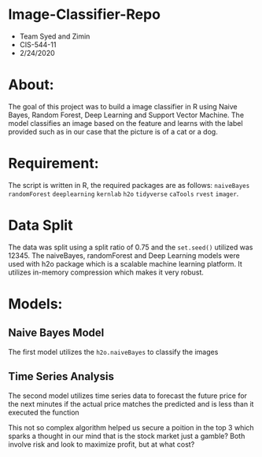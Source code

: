 # Image-Classifier-Repo

- Team Syed and Zimin
- CIS-544-11
- 2/24/2020

# About: 

The goal of this project was to build a image classifier in R using Naive Bayes, Random Forest, Deep Learning and Support Vector Machine. The model classifies an image based on the feature and learns with the label provided such as in our case that the picture is of a cat or a dog.

# Requirement:
The script is written in R, the required packages are as follows: `naiveBayes` `randomForest` `deeplearning` `kernlab` `h2o` `tidyverse` `caTools` `rvest` `imager`.

# Data Split
The data was split using a split ratio of 0.75 and the `set.seed()` utilized was 12345. The naiveBayes, randomForest and Deep Learning models were used with h2o package which is a scalable machine learning platform. It utilizes in-memory compression which makes it very robust. 

# Models: 
## Naive Bayes Model
The first model utilizes the `h2o.naiveBayes` to classify the images 



## Time Series Analysis
The second model utilizes time series data to forecast the future price for the next
minutes if the actual price matches the predicted and is less than it executed the 
function

This not so complex algorithm helped us secure a poition in the top 3 which sparks a thought in our mind that is the stock market just a gamble? Both involve risk and look to maximize profit, but at what cost? 

